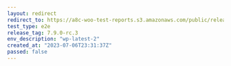 ```yaml
---
layout: redirect
redirect_to: https://a8c-woo-test-reports.s3.amazonaws.com/public/release/7.9.0-rc.3/wp-latest-2/e2e/index.html
test_type: e2e
release_tag: 7.9.0-rc.3
env_description: "wp-latest-2"
created_at: "2023-07-06T23:31:37Z"
passed: false
---
```

